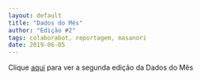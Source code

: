 ```yaml
---
layout: default
title: "Dados do Mês"
author: "Edição #2"
tags: colaborabot, reportagem, masanori
date: 2019-06-05
---
```


Clique [aqui](https://mailchi.mp/04d25cb8f6ff/dadosdomes-86661) para ver a segunda edição da Dados do Mês
